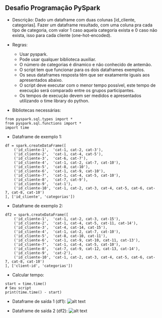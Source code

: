 ## Desafio Programação PySpark

- Descrição:
    Dado um dataframe com duas colunas [id_cliente, categorias]. Fazer um dataframe resultado, com uma coluna pra cada tipo de categoria, com valor 1 caso aquela categoria exista e 0 caso não exista, isso para cada cliente (one-hot-encoded).

- Regras:
    - Usar pyspark.
    - Pode usar qualquer biblioteca auxiliar.
    - O número de categorias é dinamico e não conhecido de antemão.
    - O script tem que funcionar para os dois dataframes exemplos.
    - Os seus dataframes resposta têm que ser exatamente iguais aos apresentados abaixo.
    - O script deve executar com o menor tempo possível, este tempo de execução será comparado entre os grupos participantes. 
    - Os tempos de execução devem ser medidos e apresentados utilizando o time library do python.

- Bibliotecas necessárias:
```
from pyspark.sql.types import *
from pyspark.sql.functions import *
import time
```

- Dataframe de exemplo 1:
```
df = spark.createDataFrame([
    ('id_cliente-1',  'cat-1, cat-2, cat-3'),
    ('id_cliente-2',  'cat-1, cat-4, cat-5'),
    ('id_cliente-3',  'cat-6, cat-7'),
    ('id_cliente-4',  'cat-1, cat-2, cat-7, cat-10'),
    ('id_cliente-5',  'cat-8, cat-10'),
    ('id_cliente-6',  'cat-1, cat-9, cat-10'),
    ('id_cliente-7',  'cat-1, cat-4, cat-5, cat-10'),
    ('id_cliente-8',  'cat-7, cat-9'),
    ('id_cliente-9',  'cat-1'),
    ('id_cliente-10', 'cat-1, cat-2, cat-3, cat-4, cat-5, cat-6, cat-7, cat-8, cat-10')
], ['id_cliente', 'categorias'])
```

- Dataframe de exemplo 2:
```
df2 = spark.createDataFrame([
    ('id_cliente-1',  'cat-1, cat-2, cat-3, cat-15'),
    ('id_cliente-2',  'cat-1, cat-4, cat-5, cat-11, cat-14'),
    ('id_cliente-3',  'cat-4, cat-14, cat-15'),
    ('id_cliente-4',  'cat-1, cat-2, cat-7, cat-10'),
    ('id_cliente-5',  'cat-8, cat-10, cat-11'),
    ('id_cliente-6',  'cat-1, cat-9, cat-10, cat-11, cat-13'),
    ('id_cliente-7',  'cat-1, cat-4, cat-5, cat-10'),
    ('id_cliente-8',  'cat-7, cat-9, cat-12, cat-13, cat-14'),
    ('id_cliente-9',  'cat-2'),
    ('id_cliente-10', 'cat-1, cat-2, cat-3, cat-4, cat-5, cat-6, cat-7, cat-8, cat-10')
], ['client-id', 'categorias'])
```

- Calcular tempo:
```
start = time.time()
# Seu script
print(time.time() - start)
```

- Dataframe de saída 1 (df1):
![alt text](/fia_batalha_de_dados1/desafio_programacao/dataframe_output1.png "Title")

- Dataframe de saída 2 (df2):
![alt text](https://github.com/schmidt-samuel/fia_batalha_de_dados1/blob/master/desafio_programacao/dataframe_output2.png)

